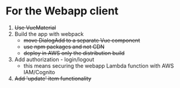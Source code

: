 # For the Webapp client
1. ~~Use VueMaterial~~
2. Build the app with webpack
	- ~~move DialogAdd to a separate Vue component~~
	- ~~use npm packages and not CDN~~
	- ~~deploy in AWS only the distribution build~~
3. Add authorization - login/logout
	- this means securing the webapp Lambda function with AWS IAM/Cognito
4. ~~Add 'update' item functionality~~
